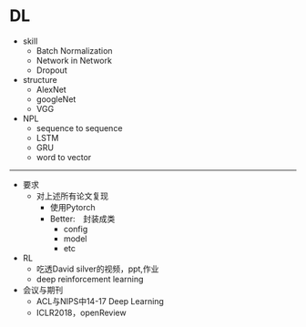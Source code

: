 # DL
- skill
  -  Batch Normalization
  - Network in Network
  - Dropout
- structure   
  - AlexNet
  - googleNet
  - VGG
- NPL
  - sequence to sequence
  - LSTM
  - GRU
  - word to vector
---
- 要求
  - 对上述所有论文复现
	- 使用Pytorch
	- Better:　封装成类
	  - config
	  - model
	  - etc
- RL
  - 吃透David silver的视频，ppt,作业
  - deep reinforcement learning
- 会议与期刊
  - ACL与NIPS中14-17 Deep Learning
  - ICLR2018，openReview